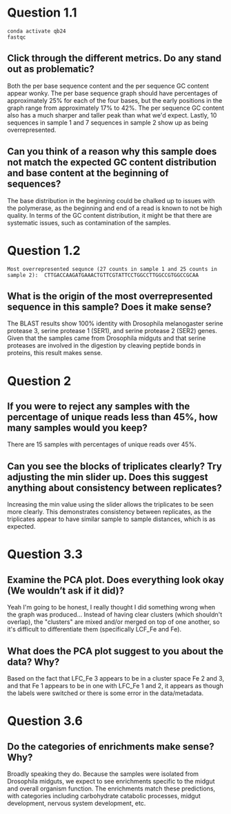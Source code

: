 # Question 1.1 
    conda activate qb24
    fastqc

## Click through the different metrics. Do any stand out as problematic? 
Both the per base sequence content and the per sequence GC content appear wonky. The per base sequence graph should have percentages of approximately 25% for each of the four bases, but the early positions in the graph range from approximately 17% to 42%. The per sequence GC content also has a much sharper and taller peak than what we'd expect. Lastly, 10 sequences in sample 1 and 7 sequences in sample 2 show up as being overrepresented. 

## Can you think of a reason why this sample does not match the expected GC content distribution and base content at the beginning of sequences?
The base distribution in the beginning could be chalked up to issues with the polymerase, as the beginning and end of a read is known to not be high quality. In terms of the GC content distribution, it might be that there are systematic issues, such as contamination of the samples. 

# Question 1.2


    Most overrepresented sequnce (27 counts in sample 1 and 25 counts in sample 2):  CTTGACCAAGATGAAACTGTTCGTATTCCTGGCCTTGGCCGTGGCCGCAA

## What is the origin of the most overrepresented sequence in this sample? Does it make sense?
The BLAST results show 100% identity with Drosophila melanogaster serine protease 3, serine protease 1 (SER1), and serine protease 2 (SER2) genes. Given that the samples came from Drosophila midguts and that serine proteases are involved in the digestion by cleaving peptide bonds in proteins, this result makes sense. 


# Question 2

## If you were to reject any samples with the percentage of unique reads less than 45%, how many samples would you keep?
There are 15 samples with percentages of unique reads over 45%. 

## Can you see the blocks of triplicates clearly? Try adjusting the min slider up. Does this suggest anything about consistency between replicates?
Increasing the min value using the slider allows the triplicates to be seen more clearly. This demonstrates consistency between replicates, as the triplicates appear to have similar sample to sample distances, which is as expected.

# Question 3.3

## Examine the PCA plot. Does everything look okay (We wouldn’t ask if it did)?
Yeah I'm going to be honest, I really thought I did something wrong when the graph was produced... Instead of having clear clusters (which shouldn't overlap), the "clusters" are mixed and/or merged on top of one another, so it's difficult to differentiate them (specifically LCF_Fe and Fe).

## What does the PCA plot suggest to you about the data? Why?
Based on the fact that LFC_Fe 3 appears to be in a cluster space Fe 2 and 3, and that Fe 1 appears to be in one with LFC_Fe 1 and 2, it appears as though the labels were switched or there is some error in the data/metadata.

# Question 3.6
## Do the categories of enrichments make sense? Why?
Broadly speaking they do. Because the samples were isolated from Drosophila midguts, we expect to see enrichments specific to the midgut and overall organism function. The enrichments match these predictions, with categories including carbohydrate catabolic processes, midgut development, nervous system development, etc. 
